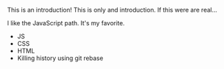 This is an introduction! This is only and introduction.  If this were are real...
 
I like the JavaScript path.  It's my favorite.

* JS
* CSS
* HTML
* Killing history using git rebase
